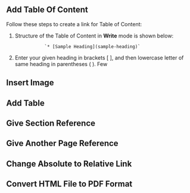 ## Add Table Of Content
Follow these steps to create a link for Table of Content:
1. Structure of the Table of Content in **Write** mode is shown below:

                  `* [Sample Heading](sample-heading)` 
1. Enter your given heading in brackets [ ], and then lowercase letter of same heading in parentheses ( ). 
Few 
## Insert Image
## Add Table
## Give Section Reference
## Give Another Page Reference
## Change Absolute to Relative Link
## Convert HTML File to PDF Format


